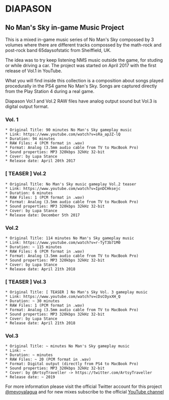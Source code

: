 [@mevoyalagua]: https://twitter.com/mevoyalagua
[YouTube channel]: https://www.youtube.com/channel/UCJ3RtT1jYFfiDVekhw_VtGQ

[Diapason Vol. 1]: https://www.youtube.com/watch?v=sRa_apJZ-lQ
[Diapason Vol. 2 (TEASER)]: https://www.youtube.com/watch?v=IpnDCHksejc
[Diapason Vol. 2]: https://www.youtube.com/watch?v=r-TyT3b71M0
[Diapason Vol. 3 (TEASER)]: https://www.youtube.com/watch?v=cDsCOyxXH_Q
[Diapason Vol. 3]: https://www.youtube.com/

# DIAPASON
## No Man's Sky in-game Music Project

This is a mixed in-game music series of No Man's Sky compossed by 3 volumes where there are different tracks compossed by the math-rock and post-rock band 65daysofstatic from Sheiffield, UK.

The idea was to try keep listening NMS music outside the game, for studing or while driving a car. The project was started on April 2017 with the first release of Vol.1 in YouTube.

What you will find inside this collection is a composition about songs played procedurally in the PS4 game No Man's Sky. Songs are captured directly from the Play Station 4 during a real game.

Diapason Vol.1 and Vol.2 RAW files have analog output sound but Vol.3 is digital output format.

### Vol. 1

    * Original Title: 90 minutes No Man's Sky gameplay music
    * Link: https://www.youtube.com/watch?v=sRa_apJZ-lQ
    * Duration: 94 minutes
    * RAW Files: 4 (PCM format in .wav)
    * Format: Analog (3.5mm audio cable from TV to MacBook Pro)
    * Sound properties: MP3 320kbps 32kHz 32-bit
    * Cover: by Lupa Stance
    * Release date: April 20th 2017

### [ TEASER ] Vol.2

    * Original Title: No Man's Sky music gameplay Vol.2 teaser
    * Link: https://www.youtube.com/watch?v=IpnDCHksejc
    * Duration: 6 minutes
    * RAW Files: 1 (PCM format in .wav)
    * Format: Analog (3.5mm audio cable from TV to MacBook Pro)
    * Sound properties: MP3 320kbps 32kHz 32-bit
    * Cover: by Lupa Stance
    * Release date: December 5th 2017

### Vol.2

    * Original Title: 114 minutes No Man's Sky gameplay music
    * Link: https://www.youtube.com/watch?v=r-TyT3b71M0
    * Duration: ~ 115 minutes
    * RAW Files: 6 (PCM format in .wav)
    * Format: Analog (3.5mm audio cable from TV to MacBook Pro)
    * Sound properties: MP3 320kbps 32kHz 32-bit
    * Cover: by Lupa Stance
    * Release date: April 21th 2018

### [ TEASER ] Vol.3

    * Original Title: [ TEASER ] No Man's Sky Vol. 3 gameplay music
    * Link: https://www.youtube.com/watch?v=cDsCOyxXH_Q
    * Duration: ~ 30 minutes
    * RAW Files: 1 (PCM format in .wav)
    * Format: Analog (3.5mm audio cable from TV to MacBook Pro)
    * Sound properties: MP3 320kbps 32kHz 32-bit
    * Cover: by Lupa Stance
    * Release date: April 21th 2018

### Vol.3

    * Original Title: ~ minutes No Man's Sky gameplay music
    * Link: ~ 
    * Duration: ~ minutes
    * RAW Files: ~ 20 (PCM format in .wav)
    * Format: Digital output (directly from PS4 to MacBook Pro)
    * Sound properties: MP3 320kbps 32kHz 32-bit
    * Cover: by @ArtsyTraveller -> https://twitter.com/ArtsyTraveller
    * Release date: ~ 2019

For more information please visit the official Twitter account for this project [@mevoyalagua] and for new mixes subscribe to the official [YouTube channel]